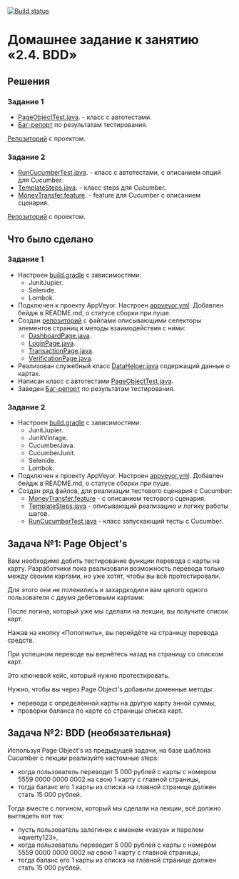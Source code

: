 [![Build status](https://ci.appveyor.com/api/projects/status/cch4k5jkd2ps6ayk?svg=true)](https://ci.appveyor.com/project/Nephedov/pageobjects)

# Домашнее задание к занятию «2.4. BDD»

## Решения
### Задание 1
 * <a href="https://github.com/Nephedov/7.1.Automated-Testing/blob/aa5e610d557dfce2ed2e77d28390990fa4ebf722/src/test/java/ru/netology/PageObjectTest.java">PageObjectTest.java</a>. - класс с автотестами.
 * <a href="https://github.com/Nephedov/7.1.Automated-Testing/issues/1#issue-1510355774">Баг-репорт</a> по результатам тестирования.

<a href="https://github.com/Nephedov/PageObjects">Репозиторий</a> с проектом.
### Задание 2
 * <a href="https://github.com/Nephedov/7.2.Automated-Testing/blob/3ed31b2ee2be5228f064498e1b0723d5311e7f12/src/test/java/ru/netology/RunCucumberTest.java">RunCucumberTest.java</a>. - класс с автотестами, c описанием опций для Cucumber.
 * <a href="https://github.com/Nephedov/7.2.Automated-Testing/blob/3ed31b2ee2be5228f064498e1b0723d5311e7f12/src/test/java/ru/netology/steps/TemplateSteps.java">TemplateSteps.java</a>. - класс steps для Cucumber.
 * <a href="https://github.com/Nephedov/7.2.Automated-Testing/blob/3ed31b2ee2be5228f064498e1b0723d5311e7f12/src/test/resources/features/MoneyTransfer.feature">MoneyTransfer.feature</a>. - feature для Cucumber c описанием сценария.

<a href="https://github.com/Nephedov/BDD">Репозиторий</a> с проектом.
## Что было сделано
### Задание 1
* Настроен <a href="https://github.com/Nephedov/7.1.Automated-Testing/blob/d6640c6851ad0f40d365888382b9625910f1c336/build.gradle">build.gradle</a> с зависимостями:
  * JunitJupier.
  * Selenide.
  * Lombok.
* Подключен к проекту AppVeyor. Настроен <a href="https://github.com/Nephedov/7.1.Automated-Testing/blob/d6640c6851ad0f40d365888382b9625910f1c336/.appveyor.yml">appveyor.yml</a>. Добавлен бейдж в README.md, о статусе сборки при пуше.
* Создан <a href="https://github.com/Nephedov/7.1.Automated-Testing/tree/d6640c6851ad0f40d365888382b9625910f1c336/src/test/java/ru/netology/page">репозиторий</a> с файлами описывающими селекторы элементов страниц и методы взаимодействия с ними:
  * <a href="https://github.com/Nephedov/7.1.Automated-Testing/blob/d6640c6851ad0f40d365888382b9625910f1c336/src/test/java/ru/netology/page/DashboardPage.java">DashboardPage.java</a>.
  * <a href="https://github.com/Nephedov/7.1.Automated-Testing/blob/d6640c6851ad0f40d365888382b9625910f1c336/src/test/java/ru/netology/page/LoginPage.java">LoginPage.java</a>.
  * <a href="https://github.com/Nephedov/7.1.Automated-Testing/blob/d6640c6851ad0f40d365888382b9625910f1c336/src/test/java/ru/netology/page/TransactionPage.java">TransactionPage.java</a>.
  * <a href="https://github.com/Nephedov/7.1.Automated-Testing/blob/d6640c6851ad0f40d365888382b9625910f1c336/src/test/java/ru/netology/page/VerificationPage.java">VerificationPage.java</a>.
* Реализован служебный класс <a href="https://github.com/Nephedov/7.1.Automated-Testing/blob/d6640c6851ad0f40d365888382b9625910f1c336/src/test/java/ru/netology/data/DataHelper.java">DataHelper.java</a> содержащий данные о картах.
* Написан класс с автотестами <a href="https://github.com/Nephedov/7.1.Automated-Testing/blob/d6640c6851ad0f40d365888382b9625910f1c336/src/test/java/ru/netology/PageObjectTest.java">PageObjectTest.java</a>.
* Заведен <a href="https://github.com/Nephedov/PageObjects/issues">Баг-репорт</a> по результатам тестирования.
### Задание 2
* Настроен <a href="https://github.com/Nephedov/7.2.Automated-Testing/blob/3ed31b2ee2be5228f064498e1b0723d5311e7f12/build.gradle">build.gradle</a> с зависимостями:
   * JunitJupier.
   * JunitVintage.
   * CucumberJava.
   * CucumberJunit.
   * Selenide.
   * Lombok.
* Подключен к проекту AppVeyor. Настроен <a href="https://github.com/Nephedov/7.2.Automated-Testing/blob/3ed31b2ee2be5228f064498e1b0723d5311e7f12/.appveyor.yml">appveyor.yml</a>. Добавлен бейдж в README.md, о статусе сборки при пуше.
* Создан ряд файлов, для реализации тестового сценария с Cucumber:
  * <a href="https://github.com/Nephedov/7.2.Automated-Testing/blob/3ed31b2ee2be5228f064498e1b0723d5311e7f12/src/test/resources/features/MoneyTransfer.feature">MoneyTransfer.feature</a> - с описанием тестового сценария.
  * <a href="https://github.com/Nephedov/7.2.Automated-Testing/blob/3ed31b2ee2be5228f064498e1b0723d5311e7f12/src/test/java/ru/netology/steps/TemplateSteps.java">TemplateSteps.java</a> - описывающий реализацию и логику работы шагов.
  * <a href="https://github.com/Nephedov/7.2.Automated-Testing/blob/3ed31b2ee2be5228f064498e1b0723d5311e7f12/src/test/java/ru/netology/RunCucumberTest.java">RunCucumberTest.java</a> - класс запускающий тесты с Cucumber.
   
## Задача №1: Page Object's

Вам необходимо добить тестирование функции перевода с карты на карту. Разработчики пока реализовали возможность перевода только между своими картами, но уже хотят, чтобы вы всё протестировали.

Для этого они не поленились и захардкодили вам целого одного пользователя с двумя дебетовыми картами:

После логина, который уже мы сделали на лекции, вы получите список карт.

Нажав на кнопку «Пополнить», вы перейдёте на страницу перевода средств.

При успешном переводе вы вернётесь назад на страницу со списком карт.

Это ключевой кейс, который нужно протестировать.

Нужно, чтобы вы через Page Object's добавили доменные методы:
* перевода с определённой карты на другую карту энной суммы,
* проверки баланса по карте со страницы списка карт.

## Задача №2: BDD (необязательная)

Используя Page Object's из предыдущей задачи, на базе шаблона Cucumber с лекции реализуйте кастомные steps:
* когда пользователь переводит 5 000 рублей с карты с номером 5559 0000 0000 0002 на свою 1 карту с главной страницы,
* тогда баланс его 1 карты из списка на главной странице должен стать 15 000 рублей.

Тогда вместе с логином, который мы сделали на лекции, всё должно выглядеть вот так:
* пусть пользователь залогинен с именем «vasya» и паролем «qwerty123»,
* когда пользователь переводит 5 000 рублей с карты с номером 5559 0000 0000 0002 на свою 1 карту с главной страницы,
* тогда баланс его 1 карты из списка на главной странице должен стать 15 000 рублей.
